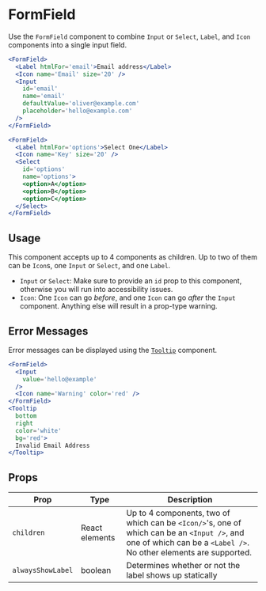 # FormField

Use the `FormField` component to combine `Input` or `Select`, `Label`, and `Icon` components into a single input field.

```.jsx
<FormField>
  <Label htmlFor='email'>Email address</Label>
  <Icon name='Email' size='20' />
  <Input
    id='email'
    name='email'
    defaultValue='oliver@example.com'
    placeholder='hello@example.com'
  />
</FormField>
```

```.jsx
<FormField>
  <Label htmlFor='options'>Select One</Label>
  <Icon name='Key' size='20' />
  <Select
    id='options'
    name='options'>
    <option>A</option>
    <option>B</option>
    <option>C</option>
  </Select>
</FormField>
```

## Usage

This component accepts up to 4 components as children.
Up to two of them can be `Icon`s, one `Input` or `Select`, and one `Label`.

- `Input` or `Select`: Make sure to provide an `id` prop to this component, otherwise you will run into accessibility issues.
- `Icon`: One `Icon` can go _before_, and one `Icon` can go _after_ the `Input` component.
  Anything else will result in a prop-type warning.

## Error Messages

Error messages can be displayed using the [`Tooltip`](/Tooltip) component.

```.jsx
<FormField>
  <Input
    value='hello@example'
  />
  <Icon name='Warning' color='red' />
</FormField>
<Tooltip
  bottom
  right
  color='white'
  bg='red'>
  Invalid Email Address
</Tooltip>
```

## Props

| Prop              | Type           | Description                                                                                                                                                      |
| ----------------- | -------------- | ---------------------------------------------------------------------------------------------------------------------------------------------------------------- |
| `children`        | React elements | Up to 4 components, two of which can be `<Icon/>`'s, one of which can be an `<Input />`, and one of which can be a `<Label />`. No other elements are supported. |
| `alwaysShowLabel` | boolean        | Determines whether or not the label shows up statically                                                                                                          |
